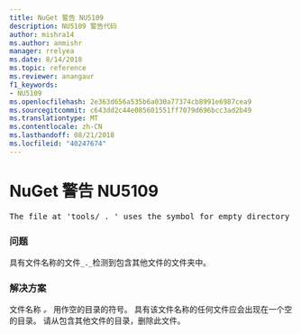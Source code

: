 ```yaml
---
title: NuGet 警告 NU5109
description: NU5109 警告代码
author: mishra14
ms.author: anmishr
manager: rrelyea
ms.date: 8/14/2018
ms.topic: reference
ms.reviewer: anangaur
f1_keywords:
- NU5109
ms.openlocfilehash: 2e363d656a535b6a030a77374cb8991e6987cea9
ms.sourcegitcommit: c643dd2c44e085601551ff7079d696bcc3ad2b49
ms.translationtype: MT
ms.contentlocale: zh-CN
ms.lasthandoff: 08/21/2018
ms.locfileid: "40247674"
---
```

# <a name="nuget-warning-nu5109"></a>NuGet 警告 NU5109
<pre>The file at 'tools/_._' uses the symbol for empty directory '_._', but it is present in a directory that contains other files. Please remove this file from directories that contain other files.</pre>

### <a name="issue"></a>问题

具有文件名称的文件`_._`检测到包含其他文件的文件夹中。


### <a name="solution"></a>解决方案

 文件名称 _。_ 用作空的目录的符号。 具有该文件名称的任何文件应会出现在一个空的目录。 请从包含其他文件的目录，删除此文件。

